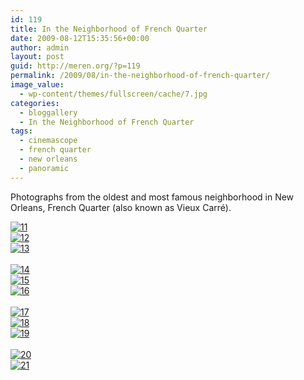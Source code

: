 ```yaml
---
id: 119
title: In the Neighborhood of French Quarter
date: 2009-08-12T15:35:56+00:00
author: admin
layout: post
guid: http://meren.org/?p=119
permalink: /2009/08/in-the-neighborhood-of-french-quarter/
image_value:
  - wp-content/themes/fullscreen/cache/7.jpg
categories:
  - bloggallery
  - In the Neighborhood of French Quarter
tags:
  - cinemascope
  - french quarter
  - new orleans
  - panoramic
---
```

Photographs from the oldest and most famous neighborhood in New Orleans, French Quarter (also known as Vieux Carré).

<div id="ngg-image-50" class="ngg-gallery-thumbnail-box" style="width:100%;" >
<div class="ngg-gallery-thumbnail" >
<a href="{{ site.baseurl }}/images/in-the-neighborhood-of-french-quarter-11.jpg" title=" " rel="lightbox[set_5]" >
<img title="11" alt="11" src="{{ site.baseurl }}/images/in-the-neighborhood-of-french-quarter-11.jpg" >
</a>
</div>
</div>


 
<div id="ngg-image-51" class="ngg-gallery-thumbnail-box" style="width:100%;" >
<div class="ngg-gallery-thumbnail" >
<a href="{{ site.baseurl }}/images/in-the-neighborhood-of-french-quarter-12.jpg" title=" " rel="lightbox[set_5]" >
<img title="12" alt="12" src="{{ site.baseurl }}/images/in-the-neighborhood-of-french-quarter-12.jpg" >
</a>
</div>
</div>


 
<div id="ngg-image-52" class="ngg-gallery-thumbnail-box" style="width:100%;" >
<div class="ngg-gallery-thumbnail" >
<a href="{{ site.baseurl }}/images/in-the-neighborhood-of-french-quarter-13.jpg" title=" " rel="lightbox[set_5]" >
<img title="13" alt="13" src="{{ site.baseurl }}/images/in-the-neighborhood-of-french-quarter-13.jpg" >
</a>
</div>
</div>

<br style="clear: both" />

 
<div id="ngg-image-53" class="ngg-gallery-thumbnail-box" style="width:100%;" >
<div class="ngg-gallery-thumbnail" >
<a href="{{ site.baseurl }}/images/in-the-neighborhood-of-french-quarter-14.jpg" title=" " rel="lightbox[set_5]" >
<img title="14" alt="14" src="{{ site.baseurl }}/images/in-the-neighborhood-of-french-quarter-14.jpg" >
</a>
</div>
</div>


 
<div id="ngg-image-54" class="ngg-gallery-thumbnail-box" style="width:100%;" >
<div class="ngg-gallery-thumbnail" >
<a href="{{ site.baseurl }}/images/in-the-neighborhood-of-french-quarter-15.jpg" title=" " rel="lightbox[set_5]" >
<img title="15" alt="15" src="{{ site.baseurl }}/images/in-the-neighborhood-of-french-quarter-15.jpg" >
</a>
</div>
</div>


 
<div id="ngg-image-55" class="ngg-gallery-thumbnail-box" style="width:100%;" >
<div class="ngg-gallery-thumbnail" >
<a href="{{ site.baseurl }}/images/in-the-neighborhood-of-french-quarter-16.jpg" title=" " rel="lightbox[set_5]" >
<img title="16" alt="16" src="{{ site.baseurl }}/images/in-the-neighborhood-of-french-quarter-16.jpg" >
</a>
</div>
</div>

<br style="clear: both" />

 
<div id="ngg-image-56" class="ngg-gallery-thumbnail-box" style="width:100%;" >
<div class="ngg-gallery-thumbnail" >
<a href="{{ site.baseurl }}/images/in-the-neighborhood-of-french-quarter-17.jpg" title=" " rel="lightbox[set_5]" >
<img title="17" alt="17" src="{{ site.baseurl }}/images/in-the-neighborhood-of-french-quarter-17.jpg" >
</a>
</div>
</div>


 
<div id="ngg-image-57" class="ngg-gallery-thumbnail-box" style="width:100%;" >
<div class="ngg-gallery-thumbnail" >
<a href="{{ site.baseurl }}/images/in-the-neighborhood-of-french-quarter-18.jpg" title=" " rel="lightbox[set_5]" >
<img title="18" alt="18" src="{{ site.baseurl }}/images/in-the-neighborhood-of-french-quarter-18.jpg" >
</a>
</div>
</div>


 
<div id="ngg-image-58" class="ngg-gallery-thumbnail-box" style="width:100%;" >
<div class="ngg-gallery-thumbnail" >
<a href="{{ site.baseurl }}/images/in-the-neighborhood-of-french-quarter-19.jpg" title=" " rel="lightbox[set_5]" >
<img title="19" alt="19" src="{{ site.baseurl }}/images/in-the-neighborhood-of-french-quarter-19.jpg" >
</a>
</div>
</div>

<br style="clear: both" />

 
<div id="ngg-image-59" class="ngg-gallery-thumbnail-box" style="width:100%;" >
<div class="ngg-gallery-thumbnail" >
<a href="{{ site.baseurl }}/images/in-the-neighborhood-of-french-quarter-20.jpg" title=" " rel="lightbox[set_5]" >
<img title="20" alt="20" src="{{ site.baseurl }}/images/in-the-neighborhood-of-french-quarter-20.jpg" >
</a>
</div>
</div>


 
<div id="ngg-image-60" class="ngg-gallery-thumbnail-box" style="width:100%;" >
<div class="ngg-gallery-thumbnail" >
<a href="{{ site.baseurl }}/images/in-the-neighborhood-of-french-quarter-21.jpg" title=" " rel="lightbox[set_5]" >
<img title="21" alt="21" src="{{ site.baseurl }}/images/in-the-neighborhood-of-french-quarter-21.jpg" >
</a>
</div>
</div>



